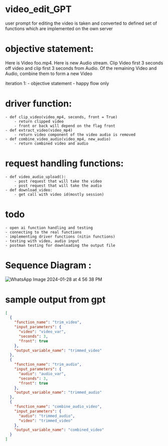 # video_edit_GPT
user prompt for editing the video is taken and converted to defined set of functions which are implemented on the own server


# objective statement:
Here is Video foo.mp4. Here is new Audio stream. Clip Video first 3 seconds off video and clip first 3 seconds from Audio. Of the remaining Video and Audio, combine them to form a new Video

iteration 1: 
    - objective statement
    - happy flow only

# driver function:
    - def clip_video(video_mp4, seconds, front = True)
        - return clipped video
        - front or back will depend on the flag front
    - def extract_video(video_mp4)
        - return video component of the video audio is removed
    - def combine_video_audio(video_mp4, new_audio)
        - return combined video and audio

# request handling functions:
    - def video_audio_upload():
        - post request that will take the video
        - post request that will take the audio
    - def download_video:
        - get call with video id(mostly session)

# todo
    - open ai function handling and testing
    - connecting to the real functions
    - implementing driver functions (nitin functions)
    - testing with video, audio input
    - postman testing for downloading the output file


# Sequence Diagram :
![WhatsApp Image 2024-01-28 at 4 56 38 PM](https://github.com/Kundhan007/video_edit_GPT/assets/27908778/eaeaa785-0ba2-4ab7-a8f7-ad85dcb68cdb)


# sample output from gpt
``` json
[
  { 
    "function_name": "trim_video",
    "input_parameters": {
      "video": "video_var",
      "seconds": 3,
      "front": true
    },
    "output_variable_name": "trimmed_video"
  },
  {
    "function_name": "trim_audio",
    "input_parameters": {
      "audio": "audio_var",
      "seconds": 3,
      "front": true
    },
    "output_variable_name": "trimmed_audio"
  },
  {
    "function_name": "combine_audio_video",
    "input_parameters": {
      "audio": "trimmed_audio",
      "video": "trimmed_video"
    },
    "output_variable_name": "combined_video"
  }
]
```